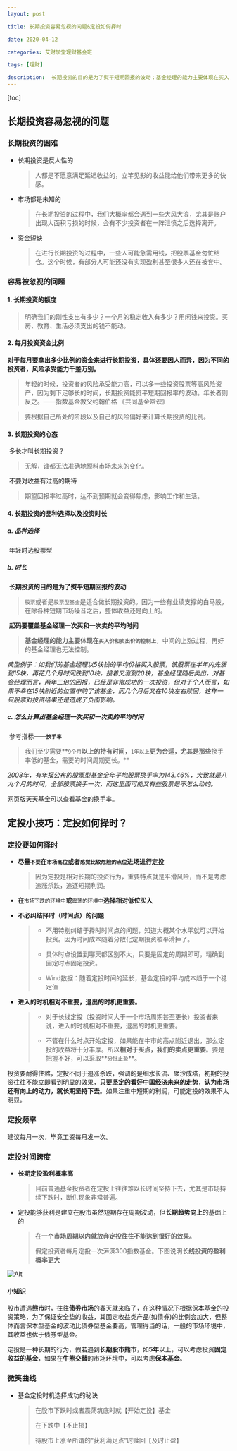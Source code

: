 ```yaml
---
layout: post

title: 长期投资容易忽视的问题&定投如何择时

date: 2020-04-12

categories: 艾财学堂理财基金班

tags: [理财]

description:  长期投资的目的是为了熨平短期回报的波动；基金经理的能力主要体现在买入价和卖出价的控制上；换手率；
---
```


[toc]

## 长期投资容易忽视的问题

### 长期投资的困难

- 长期投资是反人性的

  > 人都是不愿意满足延迟收益的，立竿见影的收益能给他们带来更多的快感。

- 市场都是未知的

  > 在长期投资的过程中，我们大概率都会遇到一些大风大浪，尤其是账户出现大面积亏损的时候，会有不少投资者在一阵泄愤之后选择离开。

- 资金短缺

  > 在进行长期投资的过程中，一些人可能急需用钱，把股票基金匆忙结仓。这个时候，有部分人可能还没有实现盈利甚至很多人还在被套中。

### 容易被忽视的问题

#### **1. 长期投资的额度**

> 明确我们的刚性支出有多少？一个月的稳定收入有多少？用闲钱来投资。买房、教育、生活必须支出的钱不能动。

#### **2. 每月投资资金比例**

**对于每月要拿出多少比例的资金来进行长期投资，具体还要因人而异，因为不同的投资者，风险承受能力千差万别。**

> 年轻的时候，投资者的风险承受能力高，可以多一些投资股票等高风险资产，因为剩下足够长的时间，长期投资能熨平短期回报率的波动。年长者则反之。——指数基金教父约翰伯格 《共同基金常识》

> 要根据自己所处的阶段以及自己的风险偏好来计算长期投资的比例。

#### **3. 长期投资的心态**

​	多长才叫长期投资？

> 无解，谁都无法准确地预料市场未来的变化。

​	不要对收益有过高的期待

> 期望回报率过高时，达不到预期就会变得焦虑，影响工作和生活。 

#### **4. 长期投资的品种选择以及投资时长**

##### 	a. 品种选择

​	年轻时选股票型

##### 	b. 时长 

​	**长期投资的目的是为了熨平短期回报的波动**

> `股票`或者是`股票型基金`是适合做长期投资的。因为一些有业绩支撑的白马股，在除各种短期市场噪音之后，整体收益还是向上的。

​	**起码要覆盖基金经理一次买和一次卖的平均时间** 

> **基金经理的能力主要体现在`买入价和卖出价的控制上`**，中间的上涨过程，再好的基金经理也无法控制。 

*典型例子：如我们的基金经理以5块钱的平均价格买入股票，该股票在半年内先涨到15块，再花几个月时间跌到10块，接着又涨到20块，基金经理随后卖出，对基金经理而言，两年三倍的回报，已经是非常成功的一次投资，但对于个人而言，如果不幸在15块附近的位置申购了该基金，而几个月后又在10块左右赎回，这样一只股票对投资结果还是造成了负面影响。*

##### 	c. 怎么计算出基金经理一次买和一次卖的平均时间

​	参考指标——**`换手率`**

> 我们至少需要**`9个月`**以上的持有时间，**`1年以上`**更为合适，尤其是那些**换手率低的基金，需要的时间周期更长。**

*2008年，有年报公布的股票型基金全年平均股票换手率为143.46%，大致就是八九个月的时间，全部股票换手一次，而这里面可能又有些股票是不怎么动的。*

网页版天天基金可以查看基金的换手率。

## 定投小技巧：定投如何择时？

### 定投要如何择时

- **尽量`不要`在`市场高位`或者`感觉比较危险的点位`进场进行定投**

  > 因为定投是相对长期的投资行为，重要特点就是平滑风险，而不是考虑追涨杀跌，追逐短期利润。

- **在**`市场下跌的环境中`**或**`震荡的环境中`**选择相对低位买入**

- **不必纠结择时（时间点）的问题**

  > - 不用特别纠结于择时时间点的问题，知道大概某个水平就可以开始投资。因为时间成本随着分散化定期投资被平滑掉了。
  >
  > - 具体时点设置到哪天都区别不大，只要是固定的周期即可，精确到固定时点固定投资。
  >
  > - Wind数据：随着定投时间的延长，基金定投的平均成本趋于一个稳定值

- **进入的时机相对不重要，退出的时机更重要。**

  > - 对于长线定投（投资时间大于一个市场周期甚至更长）投资者来说，进入的时机相对不重要，退出的时机更重要。
  >
  > - 不管在什么时点开始定投，如果能在牛市的高点附近退出，那么定投的收益将十分丰厚。所以**相对于买点，我们的卖点更重要**。要是把握不好，可以采取**`分批止盈`**。

投资要耐得住熬，定投不同于追涨杀跌，强调的是细水长流、聚沙成塔，初期的投资往往不能立即看到明显的效果，**只要坚定的看好中国经济未来的走势，认为市场还有向上的动力，就长期坚持下去**。如果注重中短期的利润，可能定投的效果不太明显。 

### 定投频率

建议每月一次，毕竟工资每月发一次。

### 定投时间跨度

- **长期定投盈利概率高**

  > 目前普通基金投资者在定投上往往难以长时间坚持下去，尤其是市场持续下跌时，断供现象非常普遍。

- 定投能够获利是建立在股市虽然短期存在周期波动，但**长期趋势向上**的基础上的

  > **在一个市场周期以内就放弃定投往往不能达到很好的效果。**
  >
  > 假定投资者每月定投一次沪深300指数基金。下图说明**长线投资的盈利概率更大**

![Alt](https://user-images.githubusercontent.com/35519242/79062380-88e36d00-7ccc-11ea-9f97-b54e5e74c98d.png)



#### 小知识

股市遭遇**熊市**时，往往**债券市场**的春天就来临了，在这种情况下根据保本基金的投资策略，为了保证安全垫的收益，其固定收益类产品(如债券)的比例会加大，但整体而言保本型基金的波动比债券型基金要高，管理得当的话，一般的市场环境中，其收益也优于债券型基金。

定投是一种长期的行为，假若遇到**长期股市熊市**，如**5年**以上，可以考虑投资**固定收益的基金**，如果在**牛熊交替**的市场环境中，可以考虑**保本基金**。        

### 微笑曲线

- 基金定投时机选择成功的秘诀

  > 在股市下跌时或者震荡筑底时就【开始定投】基金
  >
  > 在下跌中【不止损】
  >
  > 待股市上涨至所谓的“获利满足点”时赎回【及时止盈】